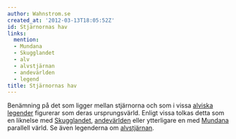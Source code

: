 ```yaml
---
author: Wahnstrom.se
created_at: '2012-03-13T18:05:52Z'
id: Stjärnornas hav
links:
  mention:
  - Mundana
  - Skugglandet
  - alv
  - alvstjärnan
  - andevärlden
  - legend
title: Stjärnornas hav
---
```


Benämning på det som ligger mellan stjärnorna och som i vissa [alviska][] [legender] figurerar som
deras ursprungsvärld. Enligt vissa tolkas detta som en liknelse med [Skugglandet], [andevärlden]
eller ytterligare en med [Mundana] parallell värld. Se även legenderna om [alvstjärnan].

  [alviska]: alv
  [legender]: legend
  [Skugglandet]: Skugglandet
  [andevärlden]: andevärlden
  [Mundana]: Mundana
  [alvstjärnan]: alvstjärnan